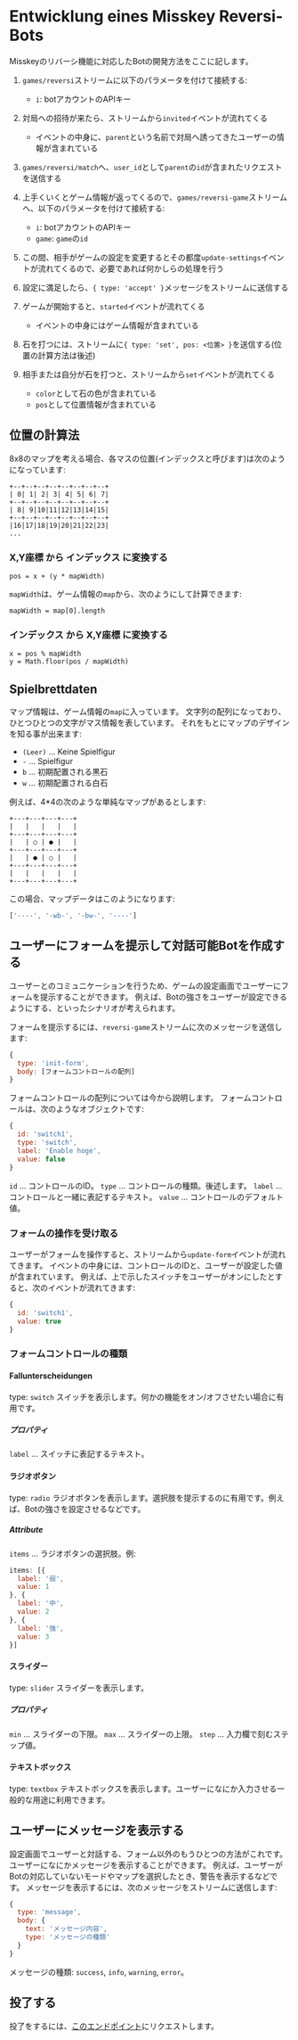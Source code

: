 # Entwicklung eines Misskey Reversi-Bots
Misskeyのリバーシ機能に対応したBotの開発方法をここに記します。

1. `games/reversi`ストリームに以下のパラメータを付けて接続する:
    * `i`: botアカウントのAPIキー

2. 対局への招待が来たら、ストリームから`invited`イベントが流れてくる
    * イベントの中身に、`parent`という名前で対局へ誘ってきたユーザーの情報が含まれている

3. `games/reversi/match`へ、`user_id`として`parent`の`id`が含まれたリクエストを送信する

4. 上手くいくとゲーム情報が返ってくるので、`games/reversi-game`ストリームへ、以下のパラメータを付けて接続する:
    * `i`: botアカウントのAPIキー
    * `game`: `game`の`id`

5. この間、相手がゲームの設定を変更するとその都度`update-settings`イベントが流れてくるので、必要であれば何かしらの処理を行う

6. 設定に満足したら、`{ type: 'accept' }`メッセージをストリームに送信する

7. ゲームが開始すると、`started`イベントが流れてくる
    * イベントの中身にはゲーム情報が含まれている

8. 石を打つには、ストリームに`{ type: 'set', pos: <位置> }`を送信する(位置の計算方法は後述)

9. 相手または自分が石を打つと、ストリームから`set`イベントが流れてくる
    * `color`として石の色が含まれている
    * `pos`として位置情報が含まれている

## 位置の計算法
8x8のマップを考える場合、各マスの位置(インデックスと呼びます)は次のようになっています:
```
+--+--+--+--+--+--+--+--+
| 0| 1| 2| 3| 4| 5| 6| 7|
+--+--+--+--+--+--+--+--+
| 8| 9|10|11|12|13|14|15|
+--+--+--+--+--+--+--+--+
|16|17|18|19|20|21|22|23|
...
```

### X,Y座標 から インデックス に変換する
```
pos = x + (y * mapWidth)
```
`mapWidth`は、ゲーム情報の`map`から、次のようにして計算できます:
```
mapWidth = map[0].length
```

### インデックス から X,Y座標 に変換する
```
x = pos % mapWidth
y = Math.floor(pos / mapWidth)
```

## Spielbrettdaten
マップ情報は、ゲーム情報の`map`に入っています。 文字列の配列になっており、ひとつひとつの文字がマス情報を表しています。 それをもとにマップのデザインを知る事が出来ます:
* `(Leer)` ... Keine Spielfigur
* `-` ... Spielfigur
* `b` ... 初期配置される黒石
* `w` ... 初期配置される白石

例えば、4*4の次のような単純なマップがあるとします:
```text
+---+---+---+---+
|   |   |   |   |
+---+---+---+---+
|   | ○ | ● |   |
+---+---+---+---+
|   | ● | ○ |   |
+---+---+---+---+
|   |   |   |   |
+---+---+---+---+
```

この場合、マップデータはこのようになります:
```javascript
['----', '-wb-', '-bw-', '----']
```

## ユーザーにフォームを提示して対話可能Botを作成する
ユーザーとのコミュニケーションを行うため、ゲームの設定画面でユーザーにフォームを提示することができます。 例えば、Botの強さをユーザーが設定できるようにする、といったシナリオが考えられます。

フォームを提示するには、`reversi-game`ストリームに次のメッセージを送信します:
```javascript
{
  type: 'init-form',
  body: [フォームコントロールの配列]
}
```

フォームコントロールの配列については今から説明します。 フォームコントロールは、次のようなオブジェクトです:
```javascript
{
  id: 'switch1',
  type: 'switch',
  label: 'Enable hoge',
  value: false
}
```
`id` ... コントロールのID。 `type` ... コントロールの種類。後述します。 `label` ... コントロールと一緒に表記するテキスト。 `value` ... コントロールのデフォルト値。

### フォームの操作を受け取る
ユーザーがフォームを操作すると、ストリームから`update-form`イベントが流れてきます。 イベントの中身には、コントロールのIDと、ユーザーが設定した値が含まれています。 例えば、上で示したスイッチをユーザーがオンにしたとすると、次のイベントが流れてきます:
```javascript
{
  id: 'switch1',
  value: true
}
```

### フォームコントロールの種類
#### Fallunterscheidungen
type: `switch` スイッチを表示します。何かの機能をオン/オフさせたい場合に有用です。

##### プロパティ
`label` ... スイッチに表記するテキスト。

#### ラジオボタン
type: `radio` ラジオボタンを表示します。選択肢を提示するのに有用です。例えば、Botの強さを設定させるなどです。

##### Attribute
`items` ... ラジオボタンの選択肢。例:
```javascript
items: [{
  label: '弱',
  value: 1
}, {
  label: '中',
  value: 2
}, {
  label: '強',
  value: 3
}]
```

#### スライダー
type: `slider` スライダーを表示します。

##### プロパティ
`min` ... スライダーの下限。 `max` ... スライダーの上限。 `step` ... 入力欄で刻むステップ値。

#### テキストボックス
type: `textbox` テキストボックスを表示します。ユーザーになにか入力させる一般的な用途に利用できます。

## ユーザーにメッセージを表示する
設定画面でユーザーと対話する、フォーム以外のもうひとつの方法がこれです。ユーザーになにかメッセージを表示することができます。 例えば、ユーザーがBotの対応していないモードやマップを選択したとき、警告を表示するなどです。 メッセージを表示するには、次のメッセージをストリームに送信します:
```javascript
{
  type: 'message',
  body: {
    text: 'メッセージ内容',
    type: 'メッセージの種類'
  }
}
```
メッセージの種類: `success`, `info`, `warning`, `error`。

## 投了する
投了をするには、<a href="./api/endpoints/games/reversi/games/surrender">このエンドポイント</a>にリクエストします。

